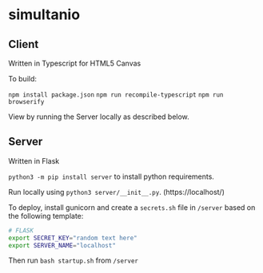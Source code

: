 # simultanio

## Client
Written in Typescript for HTML5 Canvas

To build:

`npm install package.json`
`npm run recompile-typescript`
`npm run browserify`

View by running the Server locally as described below.

## Server

Written in Flask

`python3 -m pip install server` to install python requirements.

Run locally using `python3 server/__init__.py`. (https://localhost/)

To deploy, install gunicorn and create a `secrets.sh` file in `/server` based on the following template:

```bash
# FLASK
export SECRET_KEY="random text here"
export SERVER_NAME="localhost"
```

Then run `bash startup.sh` from `/server`
